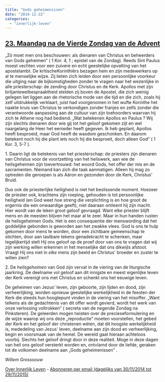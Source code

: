 ```yaml
---
title: "Gods geheimenissen"
date: "2014-12-22"
categories: 
  - "innerlijk-leven"
---
```


## [23\. Maandag na de Vierde Zondag van de Advent](http://ift.tt/1E08zkR)

„Zó moet men ons beschouwen: als dienaren van Christus en beheerders van Gods geheimen” ( 1 Kor. 4, 1 ; epistel van de Zondag). Reeds Sint Paulus moest vechten voor een zuivere en echt geestelijke opvatting van het apostelambt. De kritischeKorinthiërs bezagen hem en zijn medewerkers op al te menselijke wijze. Zij lieten zich leiden door een persoonlijke voorkeur die uitging naar de bijkomstigheden zonder te vragen naar het wezenlijke in alle priesterschap: de zending door Christus en de Kerk. Apollos met zijn briljantewelbespraaktheid stelden zij boven de Apostel, die zich weinig gelegen liet liggen aan de rhetorische mode van die tijd en die zich, zoals hij zelf uitdrukkelijk verklaart, juist had voorgenomen in het wufte Korinthe het naakte kruis van Christus te verkondigen zonder franjes en zelfs zonder die verantwoorde aanpassing aan de cultuur van zijn toehoorders waarvan hij zich te Athene nog had bediend. „Wat betekenen Apollos en Paulus ? Wij zijn slechts dienaren door wie gij tot het geloof gekomen zijt en wel naargelang de Heer het eenieder heeft gegeven. Ik heb geplant, Apollos heeft besproeid, maar God heeft de wasdom geschonken. En daarom betekent noch hij die plant iets noch hij die besproeit, doch alleen God” ( 1 Kor. 3, 5-7 ).

1\. Daarin ligt de betekenis van het priesterschap: de priesters zijn dienaren van Christus voor de voortzetting van het heilswerk, aan wie de heilsgeheimen zijn toevertrouwd: het woord Gods, het offer der mis en de sacramenten. Niemand kan zich die taak aanmatigen. Alleen hij mag zo optreden die geroepen is als Aäron en gezonden door de Kerk, Christus' Bruid.

Dus ook de priesterlijke heiligheid is niet het beslissende moment. Hoezeer de priester ook, krachtens zijn roeping, gehouden is tot persoonlijke heiligheid (en God weet hoe streng die verplichting is en hoe groot de ergernis die een onwaardige geeft), niet daaraan ontleent hij zijn macht. Hier wordt van de leken groot geloof gevraagd. Want elke priester blijft mens en de meesten blijven het maar al te zeer. Maar in hun handen rusten de heilsgeheimen Gods. Het is een consequentie der menswording dat het goddelijke gebonden is geworden aan het zwakke vlees. God is ons te hulp gekomen door mens te worden, door een zichtbare gemeenschap te stichten, door aan tastbare tekens genadekracht te schenken, maar tegelijkertijd stelt Hij ons geloof op de proef door van ons te vragen dat wij zijn werking willen erkennen in het menselijke dat ons dikwijls afstoot. Vraagt Hij ons niet in _elke_ mens zijn beeld en Christus' broeder en zuster te willen zien?

2\. De _heilsgeheimen_ van God zijn vervat in de viering van de liturgische jaarkring. De deelname vol geloof aan dit innigste en meest eigenlijke leven der Kerk verenigt ons met Christus en schenkt ons het eeuwige leven.

De geheimen van Jezus' leven, zijn geboorte, zijn lijden en dood, zijn verheerlijking, worden opnieuw geestelijke werkelijkheid in de feesten der Kerk die steeds hun hoogtepunt vinden in de viering van het misoffer. „Want telkens als de gedachtenis van dit offer wordt gevierd, wordt het werk van onze verlossing voltrokken” ( secreta van de negende Zondag na Pinksteren). De geleerden mogen twisten over de precieseformulering en de wijze waarop wij ons deze „reproductie” moeten voorstellen, het gebed der Kerk en het geloof der christenen wéten, dat dit hoogste werkelijkheid is, mededeling van Jezus' leven, deelname aan zijn dood en verheerlijking, begin en voorsmaak van de hemel. De wereld gaat hieraan achteloos voorbij. Slechts het geloof dringt door in deze realiteit. Moge in deze dagen van heil ons geloof versterkt worden en, ontvlamd door de liefde, geraken tot de volkomen deelname aan „Gods geheimenissen” .

_Willem Grosssouw_

[Over Innerlijk Leven](http://ift.tt/1y6X5mY) - [Abonneren per email (dagelijks van 30/11/2014 tot 29/11/2015)](http://eepurl.com/9P3DT)
